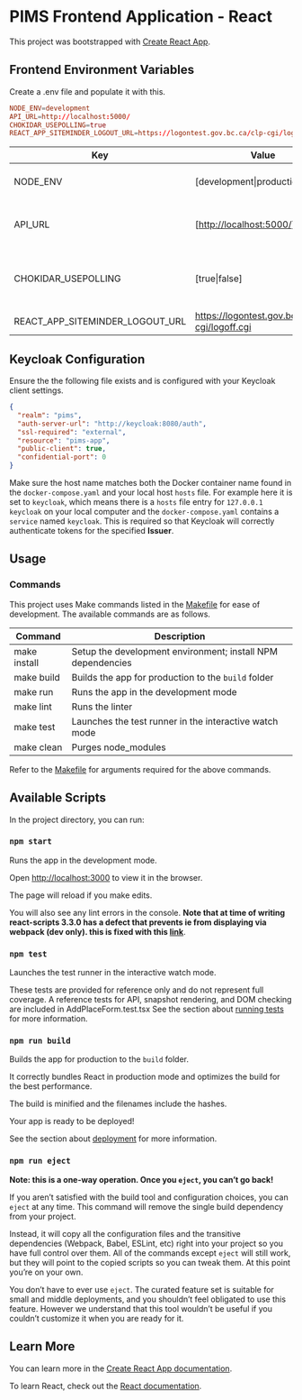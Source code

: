 # PIMS Frontend Application - React

This project was bootstrapped with [Create React App](https://github.com/facebook/create-react-app).

## Frontend Environment Variables

Create a .env file and populate it with this.

```conf
NODE_ENV=development
API_URL=http://localhost:5000/
CHOKIDAR_USEPOLLING=true
REACT_APP_SITEMINDER_LOGOUT_URL=https://logontest.gov.bc.ca/clp-cgi/logoff.cgi or https://logon7.gov.bc.ca/clp-cgi/logoff.cgi
```

| Key                             | Value                                          | Description                                         |
| ------------------------------- | ---------------------------------------------- | --------------------------------------------------- |
| NODE_ENV                        | [development\|production]                      | Node.js environment setting.                        |
| API_URL                         | [[http://localhost:5000/](http://localhost:5000/)] | The API root URL; do not include "/api"             |
| CHOKIDAR_USEPOLLING             | [true\|false]                                  | Whether to use polling; set to true for containers. |
| REACT_APP_SITEMINDER_LOGOUT_URL | https://logontest.gov.bc.ca/clp-cgi/logoff.cgi | Siteminder logout URL.                              |

## Keycloak Configuration

Ensure the the following file exists and is configured with your Keycloak client settings.

```json
{
  "realm": "pims",
  "auth-server-url": "http://keycloak:8080/auth",
  "ssl-required": "external",
  "resource": "pims-app",
  "public-client": true,
  "confidential-port": 0
}
```

Make sure the host name matches both the Docker container name found in the `docker-compose.yaml` and your local host `hosts` file.
For example here it is set to `keycloak`, which means there is a `hosts` file entry for `127.0.0.1 keycloak` on your local computer and the `docker-compose.yaml` contains a `service` named `keycloak`.
This is required so that Keycloak will correctly authenticate tokens for the specified **Issuer**.

## Usage

### Commands

This project uses Make commands listed in the [Makefile](./Makefile) for ease of development. The available commands are as follows.

| Command      | Description                                                 |
| ------------ | ----------------------------------------------------------- |
| make install | Setup the development environment; install NPM dependencies |
| make build   | Builds the app for production to the `build` folder         |
| make run     | Runs the app in the development mode                        |
| make lint    | Runs the linter                                             |
| make test    | Launches the test runner in the interactive watch mode      |
| make clean   | Purges node_modules                                         |

Refer to the [Makefile](./Makefile) for arguments required for the above commands.

## Available Scripts

In the project directory, you can run:

### `npm start`

Runs the app in the development mode.

Open [http://localhost:3000](http://localhost:3000) to view it in the browser.

The page will reload if you make edits.

You will also see any lint errors in the console.
**Note that at time of writing react-scripts 3.3.0 has a defect that prevents ie from displaying via webpack (dev only). this is fixed with this
[link](https://github.com/facebook/create-react-app/issues/8084#issuecomment-562981098)**.

### `npm test`

Launches the test runner in the interactive watch mode.

These tests are provided for reference only and do not represent full coverage.
A reference tests for API, snapshot rendering, and DOM checking are included in AddPlaceForm.test.tsx
See the section about [running tests](https://facebook.github.io/create-react-app/docs/running-tests) for more information.

### `npm run build`

Builds the app for production to the `build` folder.

It correctly bundles React in production mode and optimizes the build for the best performance.

The build is minified and the filenames include the hashes.

Your app is ready to be deployed!

See the section about [deployment](https://facebook.github.io/create-react-app/docs/deployment) for more information.

### `npm run eject`

**Note: this is a one-way operation. Once you `eject`, you can’t go back!**

If you aren’t satisfied with the build tool and configuration choices, you can `eject` at any time. This command will remove the single build dependency from your project.

Instead, it will copy all the configuration files and the transitive dependencies (Webpack, Babel, ESLint, etc) right into your project so you have full control over them. All of the commands except `eject` will still work, but they will point to the copied scripts so you can tweak them. At this point you’re on your own.

You don’t have to ever use `eject`. The curated feature set is suitable for small and middle deployments, and you shouldn’t feel obligated to use this feature. However we understand that this tool wouldn’t be useful if you couldn’t customize it when you are ready for it.

## Learn More

You can learn more in the [Create React App documentation](https://facebook.github.io/create-react-app/docs/getting-started).

To learn React, check out the [React documentation](https://reactjs.org/).

